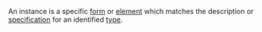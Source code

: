 An instance is a specific [form](https://github.com/gcassel/Modular-Organization-Terminology/blob/master/terms/form.md) or [element](https://github.com/gcassel/Modular-Organization-Terminology/blob/master/terms/element.md) which matches the description or [specification](https://github.com/gcassel/Modular-Organization-Terminology/blob/master/terms/specification.md) for an identified [type](https://github.com/gcassel/Modular-Organization-Terminology/blob/master/terms/type.md).
